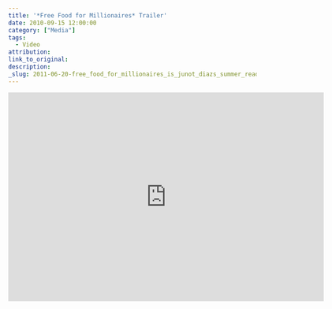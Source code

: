 ```yaml
---
title: '*Free Food for Millionaires* Trailer'
date: 2010-09-15 12:00:00
category: ["Media"]
tags:
  - Video
attribution:
link_to_original:
description:
_slug: 2011-06-20-free_food_for_millionaires_is_junot_diazs_summer_reading_pick_at_the_new_yo
---
```



<iframe src="https://player.vimeo.com/video/15013406" width="640" height="424" frameborder="0" webkitallowfullscreen="" mozallowfullscreen="" allowfullscreen=""></iframe>